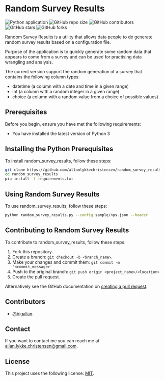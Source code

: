 # Random Survey Results

![Python application](https://github.com/allanlykkechristensen/random_survey_results/workflows/Python%20application/badge.svg)
![GitHub repo size](https://img.shields.io/github/repo-size/allanlykkechristensen/random_survey_results)
![GitHub contributors](https://img.shields.io/github/contributors/allanlykkechristensen/random_survey_results)
![GitHub stars](https://img.shields.io/github/stars/allanlykkechristensen/random_survey_results)
![GitHub forks](https://img.shields.io/github/forks/allanlykkechristensen/random_survey_results)

Random Survey Results is a utility that allows data people to do generate random survey results based on a configuration file.

Purpose of the application is to quickly generate some random data that appears to come from a survey and can be used for practising data wrangling and analysis.

The current version support the random generation of a survey that contains the following column types:

- datetime (a column with a date and time in a given range)
- int (a column with a random integer in a given range)
- choice (a column with a random value from a choice of possible values)

## Prerequisites

Before you begin, ensure you have met the following requirements:

- You have installed the latest version of Python 3

## Installing the Python Prerequisites

To install random_survey_results, follow these steps:

```bash
git clone https://github.com/allanlykkechristensen/random_survey_results
cd random_survey_results
pip install -f requirements.txt
```

## Using Random Survey Results

To use random_survey_results, follow these steps:

```bash
python random_survey_results.py --config sample/nps.json --header
```

## Contributing to Random Survey Results

To contribute to random_survey_results, follow these steps:

1. Fork this repository.
2. Create a branch: `git checkout -b <branch_name>`.
3. Make your changes and commit them: `git commit -m '<commit_message>'`
4. Push to the original branch: `git push origin <project_name>/<location>`
5. Create the pull request.

Alternatively see the GitHub documentation on [creating a pull request](https://help.github.com/en/github/collaborating-with-issues-and-pull-requests/creating-a-pull-request).

## Contributors

- [@bigallan](https://github.com/allanlykkechristensen)

## Contact

If you want to contact me you can reach me at allan.lykke.christensen@gmail.com.

## License

This project uses the following license: [MIT](https://opensource.org/licenses/MIT).
